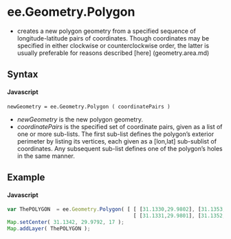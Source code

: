 # ee.Geometry.Polygon
- creates a new polygon geometry from a specified sequence of longitude-latitude pairs of coordinates. Though coordinates may be specified in either clockwise or counterclockwise order, the latter is usually preferable for reasons described [here] (geometry.area.md)

## Syntax

#### Javascript
```
newGeometry = ee.Geometry.Polygon ( coordinatePairs )
```
- *newGeometry* is the new polygon geometry.
- *coordinatePairs* is the specified set of coordinate pairs, given as a list of one or more sub-lists.  The first sub-list defines the polygon’s exterior perimeter by listing its vertices, each given as a [lon,lat] sub-sublist of coordinates.  Any subsequent sub-list defines one of the polygon’s holes in the same manner.



## Example

#### Javascript
```javascript
var ThePOLYGON  = ee.Geometry.Polygon( [ [ [31.1330,29.9802], [31.1353,29.9802], [31.1353,29.9782], [31.1330,29.9782] ], 
                                         [ [31.1331,29.9801], [31.1352,29.9801], [31.1342,29.9792]                    ]  ] );
Map.setCenter( 31.1342, 29.9792, 17 );         
Map.addLayer( ThePOLYGON );
```
